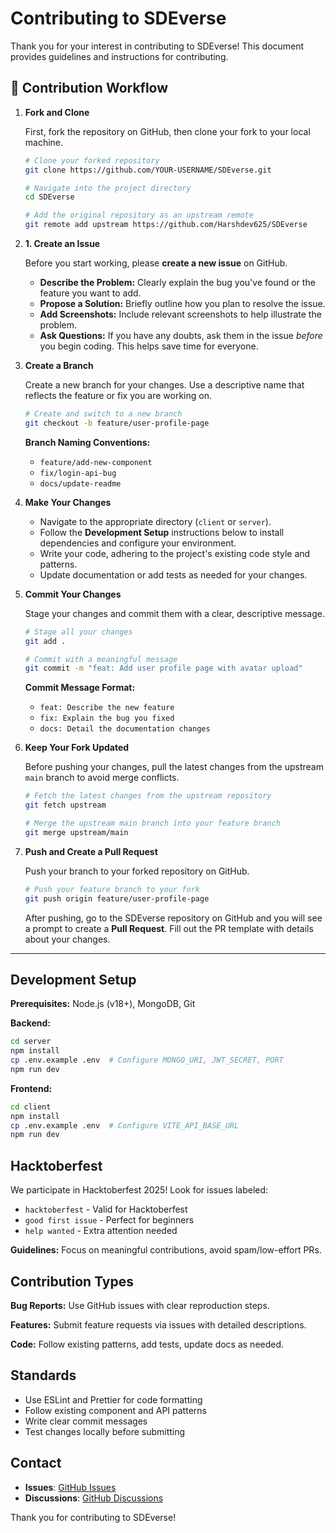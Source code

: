 # Contributing to SDEverse

Thank you for your interest in contributing to SDEverse! This document provides guidelines and instructions for contributing.

## 🔄 Contribution Workflow

1.  **Fork and Clone**

    First, fork the repository on GitHub, then clone your fork to your local machine.

    ```bash
    # Clone your forked repository
    git clone https://github.com/YOUR-USERNAME/SDEverse.git

    # Navigate into the project directory
    cd SDEverse

    # Add the original repository as an upstream remote
    git remote add upstream https://github.com/Harshdev625/SDEverse
    ```

2. **1. Create an Issue**

    Before you start working, please **create a new issue** on GitHub.
    * **Describe the Problem:** Clearly explain the bug you've found or the feature you want to add.
    * **Propose a Solution:** Briefly outline how you plan to resolve the issue.
    * **Add Screenshots:** Include relevant screenshots to help illustrate the problem.
    * **Ask Questions:** If you have any doubts, ask them in the issue *before* you begin coding. This helps save time for everyone.


3.  **Create a Branch**

    Create a new branch for your changes. Use a descriptive name that reflects the feature or fix you are working on.

    ```bash
    # Create and switch to a new branch
    git checkout -b feature/user-profile-page
    ```

    **Branch Naming Conventions:**
    * `feature/add-new-component`
    * `fix/login-api-bug`
    * `docs/update-readme`

4.  **Make Your Changes**

    * Navigate to the appropriate directory (`client` or `server`).
    * Follow the **Development Setup** instructions below to install dependencies and configure your environment.
    * Write your code, adhering to the project's existing code style and patterns.
    * Update documentation or add tests as needed for your changes.

5.  **Commit Your Changes**

    Stage your changes and commit them with a clear, descriptive message.

    ```bash
    # Stage all your changes
    git add .

    # Commit with a meaningful message
    git commit -m "feat: Add user profile page with avatar upload"
    ```

    **Commit Message Format:**
    * `feat: Describe the new feature`
    * `fix: Explain the bug you fixed`
    * `docs: Detail the documentation changes`

6.  **Keep Your Fork Updated**

    Before pushing your changes, pull the latest changes from the upstream `main` branch to avoid merge conflicts.

    ```bash
    # Fetch the latest changes from the upstream repository
    git fetch upstream

    # Merge the upstream main branch into your feature branch
    git merge upstream/main
    ```

7.  **Push and Create a Pull Request**

    Push your branch to your forked repository on GitHub.

    ```bash
    # Push your feature branch to your fork
    git push origin feature/user-profile-page
    ```

    After pushing, go to the SDEverse repository on GitHub and you will see a prompt to create a **Pull Request**. Fill out the PR template with details about your changes.

---

## Development Setup

**Prerequisites:** Node.js (v18+), MongoDB, Git

**Backend:**
```bash
cd server
npm install
cp .env.example .env  # Configure MONGO_URI, JWT_SECRET, PORT
npm run dev
```

**Frontend:**
```bash
cd client
npm install  
cp .env.example .env  # Configure VITE_API_BASE_URL
npm run dev
```

## Hacktoberfest

We participate in Hacktoberfest 2025! Look for issues labeled:
- `hacktoberfest` - Valid for Hacktoberfest  
- `good first issue` - Perfect for beginners
- `help wanted` - Extra attention needed

**Guidelines:** Focus on meaningful contributions, avoid spam/low-effort PRs.

## Contribution Types

**Bug Reports:** Use GitHub issues with clear reproduction steps.

**Features:** Submit feature requests via issues with detailed descriptions.

**Code:** Follow existing patterns, add tests, update docs as needed.

## Standards

- Use ESLint and Prettier for code formatting
- Follow existing component and API patterns  
- Write clear commit messages
- Test changes locally before submitting

## Contact

- **Issues**: [GitHub Issues](https://github.com/Harshdev625/SDEverse/issues)
- **Discussions**: [GitHub Discussions](https://github.com/Harshdev625/SDEverse/discussions)

Thank you for contributing to SDEverse!